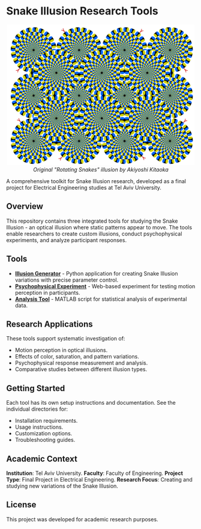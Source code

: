 # Snake Illusion Research Tools

<div align="center">
  <img src="assets/kitaoka_original.gif" width="500" alt="Original Snake Illusion by Kitaoka">
  <br>
  <i>Original "Rotating Snakes" illusion by Akiyoshi Kitaoka</i>
</div>

A comprehensive toolkit for Snake Illusion research, developed as a final project for Electrical Engineering studies at Tel Aviv University.

## Overview

This repository contains three integrated tools for studying the Snake Illusion - an optical illusion where static patterns appear to move. The tools enable researchers to create custom illusions, conduct psychophysical experiments, and analyze participant responses.

## Tools

- **[Illusion Generator](illusion-generator/)** - Python application for creating Snake Illusion variations with precise parameter control.
- **[Psychophysical Experiment](psychophysical-experiment/)** - Web-based experiment for testing motion perception in participants.
- **[Analysis Tool](analysis-tool/)** - MATLAB script for statistical analysis of experimental data.

## Research Applications

These tools support systematic investigation of:
- Motion perception in optical illusions.
- Effects of color, saturation, and pattern variations.
- Psychophysical response measurement and analysis.
- Comparative studies between different illusion types.

## Getting Started

Each tool has its own setup instructions and documentation. See the individual directories for:
- Installation requirements.
- Usage instructions.
- Customization options.
- Troubleshooting guides.

## Academic Context

**Institution**: Tel Aviv University.
**Faculty**: Faculty of Engineering. 
**Project Type**: Final Project in Electrical Engineering.
**Research Focus**: Creating and studying new variations of the Snake Illusion.

## License

This project was developed for academic research purposes.

